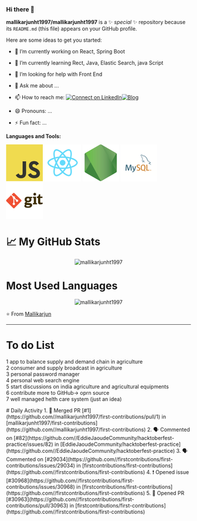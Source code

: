 ### Hi there 👋


**mallikarjunht1997/mallikarjunht1997** is a ✨ _special_ ✨ repository because its `README.md` (this file) appears on your GitHub profile.

Here are some ideas to get you started:

- 🔭 I’m currently working on React, Spring Boot
- 🌱 I’m currently learning Rect, Java, Elastic Search, java Script
- 🤔 I’m looking for help with Front End 
- 💬 Ask me about ...
- 📫 How to reach me: [![Connect on LinkedIn](https://img.shields.io/badge/--linkedin?label=LinkedIn&logo=LinkedIn&style=social)](https://www.linkedin.com/in/mallikarjunht)[![Blog](https://img.shields.io/badge/--blog?label=Blog&logo=Blogger&style=social)](https://csitexp.blogspot.com/)

- 😄 Pronouns: ...
- ⚡ Fun fact: ...

**Languages and Tools:**  

<code><img height="100" src="https://raw.githubusercontent.com/github/explore/80688e429a7d4ef2fca1e82350fe8e3517d3494d/topics/javascript/javascript.png"></code>
<code><img height="100" src="https://raw.githubusercontent.com/github/explore/80688e429a7d4ef2fca1e82350fe8e3517d3494d/topics/react/react.png"></code>
<code><img height="100" src="https://raw.githubusercontent.com/github/explore/80688e429a7d4ef2fca1e82350fe8e3517d3494d/topics/nodejs/nodejs.png"></code>
<code><img height="100" src="https://raw.githubusercontent.com/github/explore/80688e429a7d4ef2fca1e82350fe8e3517d3494d/topics/mysql/mysql.png"></code>
<code><img height="100" src="https://raw.githubusercontent.com/github/explore/80688e429a7d4ef2fca1e82350fe8e3517d3494d/topics/git/git.png"></code>

# 📈 My GitHub Stats

<p align="center"> <img src="https://github-readme-stats.vercel.app/api?username=mallikarjunht1997&show_icons=true&theme=gotham" alt="mallikarjunht1997" />

# Most Used Languages  

<p align="center"> <img src="https://github-readme-stats.vercel.app/api/top-langs/?username=mallikarjunht1997&theme=tokyonight" alt="mallikarjunht1997" />

⭐️ From [Mallikarjun](https://github.com/mallikarjunht1997)
***
# To do List
<p>
1 app to balance supply and demand chain in agriculture<br>
2 consumer and supply broadcast in agriculture<br>
3 personal password manager<br>
4 personal web search engine<br>
5 start discussions on india agriculture and agricultural equipments<br>
6 contribute more to GitHub-> oprn source<br>
7 well managed helth care system (just an idea)<br>
</p>  
# Daily Activity
<!--START_SECTION:activity-->
1. 🎉 Merged PR [#1](https://github.com//mallikarjunht1997/first-contributions/pull/1) in [mallikarjunht1997/first-contributions](https://github.com//mallikarjunht1997/first-contributions)
2. 🗣 Commented on [#82](https://github.com//EddieJaoudeCommunity/hacktoberfest-practice/issues/82) in [EddieJaoudeCommunity/hacktoberfest-practice](https://github.com//EddieJaoudeCommunity/hacktoberfest-practice)
3. 🗣 Commented on [#29034](https://github.com//firstcontributions/first-contributions/issues/29034) in [firstcontributions/first-contributions](https://github.com//firstcontributions/first-contributions)
4. ❗️ Opened issue [#30968](https://github.com//firstcontributions/first-contributions/issues/30968) in [firstcontributions/first-contributions](https://github.com//firstcontributions/first-contributions)
5. 💪 Opened PR [#30963](https://github.com//firstcontributions/first-contributions/pull/30963) in [firstcontributions/first-contributions](https://github.com//firstcontributions/first-contributions)
<!--END_SECTION:activity-->
